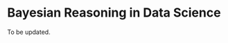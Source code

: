 # Bayesian Reasoning in Data Science

To be updated.

<!-- It does not go in-depth into any particular topic - check out [the Jupyter Book documentation](https://jupyterbook.org) for more information. -->


```{tableofcontents}
```

